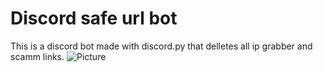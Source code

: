 # Discord safe url bot
This is a discord bot made with discord.py that delletes all ip grabber and scamm links.
![Picture]([assets/my-logo.svg](https://ibb.co/m6zp2Rc))

